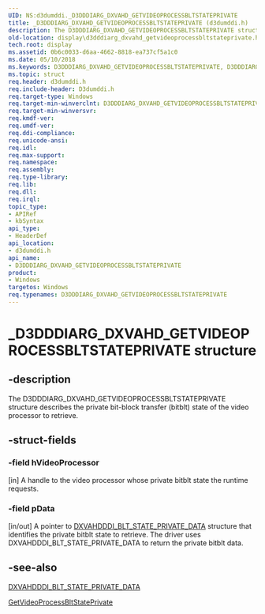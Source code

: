 ```yaml
---
UID: NS:d3dumddi._D3DDDIARG_DXVAHD_GETVIDEOPROCESSBLTSTATEPRIVATE
title: _D3DDDIARG_DXVAHD_GETVIDEOPROCESSBLTSTATEPRIVATE (d3dumddi.h)
description: The D3DDDIARG_DXVAHD_GETVIDEOPROCESSBLTSTATEPRIVATE structure describes the private bit-block transfer (bitblt) state of the video processor to retrieve.
old-location: display\d3dddiarg_dxvahd_getvideoprocessbltstateprivate.htm
tech.root: display
ms.assetid: 0b6c0033-d6aa-4662-8818-ea737cf5a1c0
ms.date: 05/10/2018
ms.keywords: D3DDDIARG_DXVAHD_GETVIDEOPROCESSBLTSTATEPRIVATE, D3DDDIARG_DXVAHD_GETVIDEOPROCESSBLTSTATEPRIVATE structure [Display Devices], UMDisplayDriver_param_Structs_998b4bf8-b2ff-48a4-b4d4-1d41ecd08558.xml, _D3DDDIARG_DXVAHD_GETVIDEOPROCESSBLTSTATEPRIVATE, d3dumddi/D3DDDIARG_DXVAHD_GETVIDEOPROCESSBLTSTATEPRIVATE, display.d3dddiarg_dxvahd_getvideoprocessbltstateprivate
ms.topic: struct
req.header: d3dumddi.h
req.include-header: D3dumddi.h
req.target-type: Windows
req.target-min-winverclnt: D3DDDIARG_DXVAHD_GETVIDEOPROCESSBLTSTATEPRIVATE is supported beginning with the Windows 7 operating system.
req.target-min-winversvr: 
req.kmdf-ver: 
req.umdf-ver: 
req.ddi-compliance: 
req.unicode-ansi: 
req.idl: 
req.max-support: 
req.namespace: 
req.assembly: 
req.type-library: 
req.lib: 
req.dll: 
req.irql: 
topic_type:
- APIRef
- kbSyntax
api_type:
- HeaderDef
api_location:
- d3dumddi.h
api_name:
- D3DDDIARG_DXVAHD_GETVIDEOPROCESSBLTSTATEPRIVATE
product:
- Windows
targetos: Windows
req.typenames: D3DDDIARG_DXVAHD_GETVIDEOPROCESSBLTSTATEPRIVATE
---
```


# _D3DDDIARG_DXVAHD_GETVIDEOPROCESSBLTSTATEPRIVATE structure


## -description


The D3DDDIARG_DXVAHD_GETVIDEOPROCESSBLTSTATEPRIVATE structure describes the private bit-block transfer (bitblt) state of the video processor to retrieve. 


## -struct-fields




### -field hVideoProcessor

[in] A handle to the video processor whose private bitblt state the runtime requests.


### -field pData

[in/out] A pointer to <a href="https://msdn.microsoft.com/library/windows/hardware/ff563004">DXVAHDDDI_BLT_STATE_PRIVATE_DATA</a> structure that identifies the private bitblt state to retrieve. The driver uses DXVAHDDDI_BLT_STATE_PRIVATE_DATA to return the private bitblt data. 


## -see-also




<a href="https://msdn.microsoft.com/library/windows/hardware/ff563004">DXVAHDDDI_BLT_STATE_PRIVATE_DATA</a>



<a href="https://msdn.microsoft.com/bb4c04cf-0125-47bf-8fc8-88d807e7b6ad">GetVideoProcessBltStatePrivate</a>
 

 

